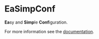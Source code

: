 # EaSimpConf

**Ea**sy and **Simp**le **Conf**iguration.

For more information see the [documentation](https://andreas19.github.io/easimpconf/overview.html).
